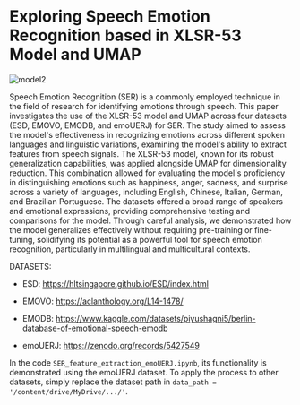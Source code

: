# Exploring Speech Emotion Recognition based in XLSR-53 Model and UMAP


![model2](https://github.com/brnsmit/SER-feature-extraction/assets/168189996/d76a9ed5-3f56-4fc6-9c65-2dea06c2ae22)


Speech Emotion Recognition (SER) is a commonly employed technique in the field of research for identifying emotions through speech. This paper investigates the use of the XLSR-53 model and UMAP across four datasets (ESD, EMOVO, EMODB, and emoUERJ) for SER. The study aimed to assess the model's effectiveness in recognizing emotions across different spoken languages and linguistic variations, examining the model's ability to extract features from speech signals. The XLSR-53 model, known for its robust generalization capabilities, was applied alongside UMAP for dimensionality reduction. This combination allowed for evaluating the model's proficiency in distinguishing emotions such as happiness, anger, sadness, and surprise across a variety of languages, including English, Chinese, Italian, German, and Brazilian Portuguese. The datasets offered a broad range of speakers and emotional expressions, providing comprehensive testing and comparisons for the model. Through careful analysis, we demonstrated how the model generalizes effectively without requiring pre-training or fine-tuning, solidifying its potential as a powerful tool for speech emotion recognition, particularly in multilingual and multicultural contexts.

DATASETS:

- ESD: https://hltsingapore.github.io/ESD/index.html

- EMOVO: https://aclanthology.org/L14-1478/

- EMODB: https://www.kaggle.com/datasets/piyushagni5/berlin-database-of-emotional-speech-emodb

- emoUERJ: https://zenodo.org/records/5427549

In the code `SER_feature_extraction_emoUERJ.ipynb`, its functionality is demonstrated using the emoUERJ dataset. To apply the process to other datasets, simply replace the dataset path in `data_path = '/content/drive/MyDrive/.../'`.
